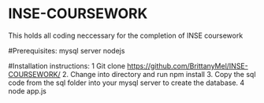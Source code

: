 # INSE-COURSEWORK
This holds all coding neccessary for the completion of INSE coursework

#Prerequisites:
mysql server
nodejs

#Installation instructions:
  1 Git clone https://github.com/BrittanyMel/INSE-COURSEWORK/
  2. Change  into directory and run npm install
  3. Copy the sql code from the sql folder into your mysql server to create the database.
  4 node app.js
